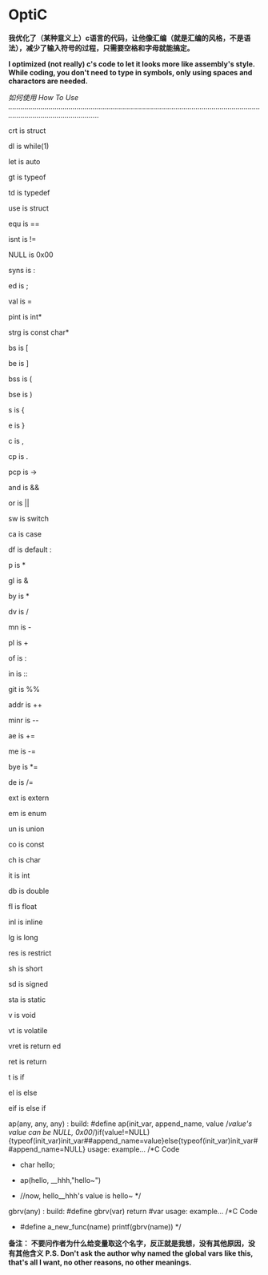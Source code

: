 # OptiC
**我优化了（某种意义上）c语言的代码，让他像汇编（就是汇编的风格，不是语法），减少了输入符号的过程，只需要空格和字母就能搞定。**
                                      
**I optimized (not really) c's code to let it looks more like assembly's style. While coding, you don't need to type in symbols, only using spaces and charactors are needed.**


*如何使用 How To Use
..........................................................................................................................................................................*

crt is     struct

dl  is     while(1)

let is     auto

gt  is     typeof

td  is     typedef

use is     struct


equ   is   ==

isnt  is   !=

NULL  is   0x00

syns  is   :

ed    is   ;

val   is   =


pint  is   int*

strg  is   const char*


bs    is   [

be    is   ]

bss   is   (

bse   is   )

s     is   {

e     is   }

c     is   ,

cp    is   .

pcp   is   ->

and   is   &&

or    is   ||

sw    is   switch

ca    is   case

df    is   default   :

p     is   *

gl    is   &


by    is   *

dv    is   /

mn    is   -

pl    is   +

of    is   :

in    is   ::

git   is   %%


addr  is   ++

minr  is   --


ae    is   +=

me    is   -=

bye   is   *=

de    is   /=


ext   is   extern

em    is   enum

un    is   union

co    is   const

ch    is   char

it    is   int

db    is   double

fl    is   float

inl   is   inline

lg    is   long

res   is   restrict

sh    is   short

sd    is   signed

sta   is   static

v     is   void

vt    is   volatile

vret  is   return ed

ret   is   return

t     is   if

el    is   else

eif   is   else if

ap(any, any, any) : 
build: #define ap(init_var, append_name, value /*value's value can be NULL, 0x00*/)if(value!=NULL){typeof(init_var)init_var##append_name=value}else{typeof(init_var)init_var##append_name=NULL}
usage: example...
/*C Code
 * char hello;
 * ap(hello, __hhh,"hello~")

 * //now, hello__hhh's value is hello~
 */

gbrv(any) : 
build: #define gbrv(var) return #var
usage: example...
/*C Code
 * #define a_new_func(name) printf(gbrv(name))
 */

**备注： 不要问作者为什么给变量取这个名字，反正就是我想，没有其他原因，没有其他含义**
**P.S. Don't ask the author why named the global vars like this, that's all I want, no other reasons, no other meanings.**
